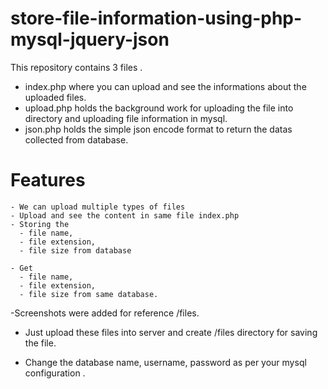 # store-file-information-using-php-mysql-jquery-json

This repository contains 3 files .
  - index.php where you can upload and see the informations about the uploaded files.
  - upload.php holds the background work for uploading the file into directory and uploading file information in mysql.
  - json.php holds the simple json encode format to return the datas collected from database.
  
  # Features 
    - We can upload multiple types of files
    - Upload and see the content in same file index.php
    - Storing the 
      - file name,
      - file extension,
      - file size from database
    
    - Get 
      - file name,
      - file extension,
      - file size from same database.
 
 -Screenshots were added for reference /files.
 
 - Just upload these files into server and create /files directory for saving the file.
 
 - Change the database name, username, password as per your mysql configuration .
 
